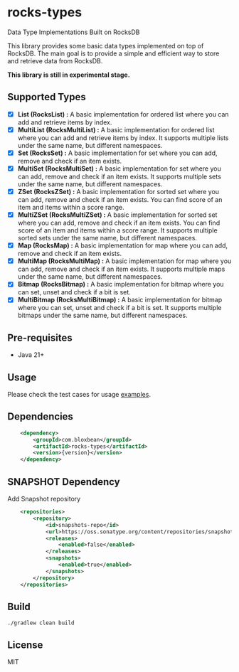 # rocks-types

Data Type Implementations Built on RocksDB

This library provides some basic data types implemented on top of RocksDB. The main goal is to provide a simple and efficient
way to store and retrieve data from RocksDB.

<b>This library is still in experimental stage. </b>

## Supported Types

- [x] **List (RocksList) :** A basic implementation for ordered list where you can add and retrieve items by index.
- [x] **MultiList (RocksMultiList) :** A basic implementation for ordered list where you can add and retrieve items by index. It supports multiple lists under the same name, but different namespaces.
- [x] **Set (RocksSet) :** A basic implementation for set where you can add, remove and check if an item exists.
- [x] **MultiSet (RocksMultiSet) :** A basic implementation for set where you can add, remove and check if an item exists. It supports multiple sets under the same name, but different namespaces.
- [x] **ZSet (RocksZSet) :** A basic implementation for sorted set where you can add, remove and check if an item exists. You can find score of an item and items within a score range.
- [x] **MultiZSet (RocksMultiZSet) :** A basic implementation for sorted set where you can add, remove and check if an item exists. You can find score of an item and items within a score range. It supports multiple sorted sets under the same name, but different namespaces.
- [x] **Map (RocksMap) :** A basic implementation for map where you can add, remove and check if an item exists.
- [x] **MultiMap (RocksMultiMap) :** A basic implementation for map where you can add, remove and check if an item exists. It supports multiple maps under the same name, but different namespaces.
- [x] **Bitmap (RocksBitmap) :** A basic implementation for bitmap where you can set, unset and check if a bit is set.
- [x] **MultiBitmap (RocksMultiBitmap) :** A basic implementation for bitmap where you can set, unset and check if a bit is set. It supports multiple bitmaps under the same name, but different namespaces.

## Pre-requisites

- Java 21+

## Usage

Please check the test cases for usage [examples](https://github.com/bloxbean/rocks-types/tree/main/core/src/test/java/com/bloxbean/rocks/types).

## Dependencies

```xml
    <dependency>
        <groupId>com.bloxbean</groupId>
        <artifactId>rocks-types</artifactId>
        <version>{version}</version>
    </dependency>
```

## SNAPSHOT Dependency

Add Snapshot repository

```xml
    <repositories>
        <repository>
            <id>snapshots-repo</id>
            <url>https://oss.sonatype.org/content/repositories/snapshots</url>
            <releases>
                <enabled>false</enabled>
            </releases>
            <snapshots>
                <enabled>true</enabled>
            </snapshots>
        </repository>
    </repositories>
```

## Build

```
./gradlew clean build
```

## License

MIT

